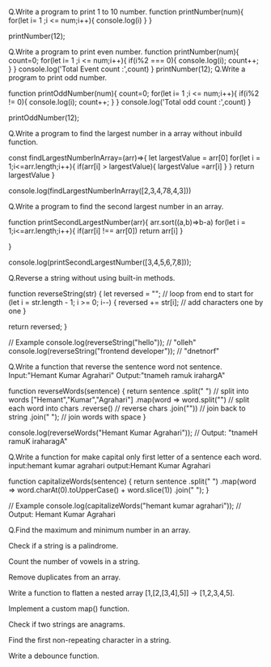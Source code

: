 Q.Write a program to print 1 to 10 number.
function printNumber(num){
for(let i= 1 ;i <= num;i++){
console.log(i)
}
}

printNumber(12);

Q.Write a program to print even number.
function printNumber(num){
count=0;
for(let i= 1 ;i <= num;i++){
if(i%2 === 0){
console.log(i);
count++;
}
}
console.log('Total Event count :',count)
}
printNumber(12);
Q.Write a program to print odd number.

function printOddNumber(num){
count=0;
for(let i= 1 ;i <= num;i++){
if(i%2 != 0){
console.log(i);
count++;
}
}
console.log('Total odd count :',count)
}

printOddNumber(12);

Q.Write a program to find the largest number in a array without inbuild function.

const findLargestNumberInArray=(arr)=>{
let largestValue = arr[0]
for(let i = 1;i<=arr.length;i++){
if(arr[i] > largestValue){
largestValue =arr[i]
}
}
return largestValue
}

console.log(findLargestNumberInArray([2,3,4,78,4,3]))

Q.Write a program to find the second largest number in an array.

function printSecondLargestNumber(arr){
arr.sort((a,b)=>b-a)
for(let i = 1;i<=arr.length;i++){
if(arr[i] !== arr[0])
return arr[i]
}

}

console.log(printSecondLargestNumber([3,4,5,6,7,8]));

Q.Reverse a string without using built-in methods.

function reverseString(str) {
let reversed = "";
// loop from end to start
for (let i = str.length - 1; i >= 0; i--) {
reversed += str[i]; // add characters one by one
}

return reversed;
}

// Example
console.log(reverseString("hello")); // "olleh"
console.log(reverseString("frontend developer")); // "dnetnorf"

Q.Write a function that reverse the sentence word not sentence.
Input:"Hemant Kumar Agrahari"
Output:"tnameh ramuk irahargA"

function reverseWords(sentence) {
return sentence
.split(" ") // split into words ["Hemant","Kumar","Agrahari"]
.map(word => word.split("") // split each word into chars
.reverse() // reverse chars
.join("")) // join back to string
.join(" "); // join words with space
}

console.log(reverseWords("Hemant Kumar Agrahari"));
// Output: "tnameH ramuK iraharagA"

Q.Write a function for make capital only first letter of a sentence each word.
input:hemant kumar agrahari
output:Hemant Kumar Agrahari

function capitalizeWords(sentence) {
return sentence
.split(" ")
.map(word => word.charAt(0).toUpperCase() + word.slice(1))
.join(" ");
}

// Example
console.log(capitalizeWords("hemant kumar agrahari"));
// Output: Hemant Kumar Agrahari

Q.Find the maximum and minimum number in an array.

Check if a string is a palindrome.

Count the number of vowels in a string.

Remove duplicates from an array.

Write a function to flatten a nested array [1,[2,[3,4],5]] → [1,2,3,4,5].

Implement a custom map() function.

Check if two strings are anagrams.

Find the first non-repeating character in a string.

Write a debounce function.
